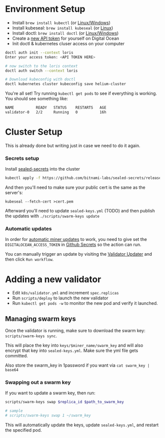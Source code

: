 # Environment Setup

- Install `brew install kubectl` (or [Linux/Windows](https://kubernetes.io/docs/tasks/tools/))
- Install kubeseal: `brew install kubeseal` (or [Linux](https://github.com/bitnami-labs/sealed-secrets/releases/tag/v0.15.0))
- Install doctl: `brew install doctl` (or [Linux/Windows](https://www.digitalocean.com/docs/apis-clis/doctl/how-to/install/))
- Create a [new API token](https://cloud.digitalocean.com/account/api/tokens/new) for yourself on Digital Ocean
- Init doctl & kubernetes cluser access on your computer
```sh
doctl auth init --context loris
Enter your access token: <API TOKEN HERE>

# now switch to the loris context
doctl auth switch --context loris

# Download kubeconfig with doctl
doctl kubernetes cluster kubeconfig save helium-cluster
```

You're all set! Try running `kubectl get pods` to see if everything is working. You should see something like:
```sh
NAME          READY   STATUS    RESTARTS   AGE
validator-0   2/2     Running   0          16h
```

# Cluster Setup
This is already done but writing just in case we need to do it again.

### Secrets setup
Install [sealed-secrets](https://github.com/bitnami-labs/sealed-secrets/releases) into the cluster
```sh
kubectl apply -f https://github.com/bitnami-labs/sealed-secrets/releases/download/v0.15.0/controller.yaml
```

And then you'll need to make sure your public cert is the same as the server's:
```
kubeseal --fetch-cert >cert.pem
```

Afterward you'll need to update `sealed-keys.yml` (TODO) and then publish the updates with `./scripts/swarm-keys update` 

### Automatic updates
In order for [automatic miner updates](https://github.com/caseypugh/helium-validator/blob/main/.github/workflows/update-validator.yml) to work, you need to give set the `DIGITALOCEAN_ACCESS_TOKEN` in [Github Secrets](https://github.com/caseypugh/helium-validator/settings/secrets/actions) so the action can run.

You can manually trigger an update by visiting the [Validator Updater](https://github.com/caseypugh/helium-validator/actions/workflows/update-validator.yml) and then click `Run workflow`.

# Adding a new validator
- Edit `k8s/validator.yml` and increment `spec.replicas`
- Run `scripts/deploy` to launch the new validator
- Run `kubectl get pods -w` to monitor the new pod and verify it launched.

## Managing swarm keys
Once the validator is running, make sure to download the swarm key: `scripts/swarm-keys sync`. 
 
This will place the key into `keys/$miner_name/swarm_key` and will also encrypt that key into `sealed-keys.yml`. Make sure the yml file gets committed.

Also store the swarm_key in 1password if you want via `cat swarm_key | base64`

### Swapping out a swarm key
If you want to update a swarm key, then run:
```sh
scripts/swarm-keys swap $replica_id $path_to_swarm_key

# sample
# scripts/swarm-keys swap 1 ~/swarm_key
```

This will automatically update the keys, update `sealed-keys.yml`, and restart the specified pod. 